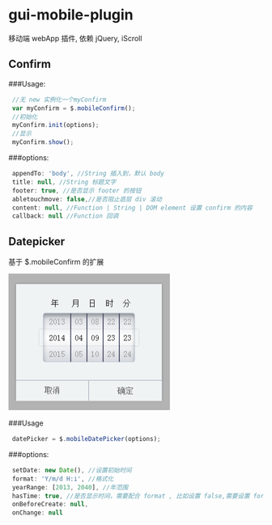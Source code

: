 gui-mobile-plugin
=================

移动端 webApp 插件, 依赖 jQuery, iScroll


Confirm
-------
###Usage:

```js
 //无 new 实例化一个myConfirm
 var myConfirm = $.mobileConfirm();
 //初始化
 myConfirm.init(options);
 //显示
 myConfirm.show();
```

###options:

```js
 appendTo: 'body', //String 插入到，默认 body
 title: null, //String 标题文字
 footer: true, //是否显示 footer 的按钮
 abletouchmove: false,//是否阻止底层 div 滚动
 content: null, //Function | String | DOM element 设置 confirm 的内容
 callback: null //Function 回调
```


Datepicker
-----------
基于 $.mobileConfirm 的扩展

![Datepicker](https://github.com/jackie19/gui-mobile-plugin/blob/master/demo/datepicker.jpg?raw=true)

###Usage

```js
 datePicker = $.mobileDatePicker(options);
```

###options:

```js
 setDate: new Date(), //设置初始时间
 format: 'Y/m/d H:i', //格式化
 yearRange: [2013, 2040], //年范围
 hasTime: true, //是否显示时间，需要配合 format , 比如设置 false,需要设置 format: 'Y/m/d'
 onBeforeCreate: null,
 onChange: null
```
